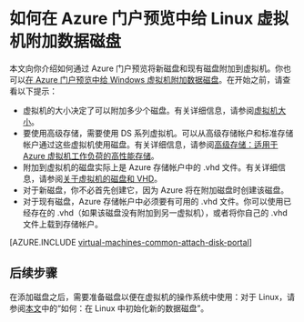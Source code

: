 <!-- Ibiza Portal: tested -->

<properties
	pageTitle="给 Linux 虚拟机附加数据磁盘 | Azure"
	description="如何使用资源管理器部署模型在 Azure 门户预览中将新磁盘或现有数据磁盘附加到 Linux VM。"
	services="virtual-machines-linux"
	documentationCenter=""
	authors="cynthn"
	manager="timlt"
	editor=""
	tags="azure-resource-manager"/>

<tags
	ms.service="virtual-machines-linux"
	ms.workload="infrastructure-services"
	ms.tgt_pltfrm="vm-linux"
	ms.devlang="na"
	ms.topic="article"
	ms.date="07/06/2016"
	wacn.date="08/23/2016"
	ms.author="cynthn"/>

# 如何在 Azure 门户预览中给 Linux 虚拟机附加数据磁盘

本文向你介绍如何通过 Azure 门户预览将新磁盘和现有磁盘附加到虚拟机。你也可以[在 Azure 门户预览中给 Windows 虚拟机附加数据磁盘](/documentation/articles/virtual-machines-windows-attach-disk-portal/)。在开始之前，请查看以下提示：

- 虚拟机的大小决定了可以附加多少个磁盘。有关详细信息，请参阅[虚拟机大小](/documentation/articles/virtual-machines-linux-sizes/)。
- 要使用高级存储，需要使用 DS 系列虚拟机。可以从高级存储帐户和标准存储帐户通过这些虚拟机使用磁盘。有关详细信息，请参阅[高级存储：适用于 Azure 虚拟机工作负荷的高性能存储](/documentation/articles/storage-premium-storage/)。
- 附加到虚拟机的磁盘实际上是 Azure 存储帐户中的 .vhd 文件。有关详细信息，请参阅[关于虚拟机的磁盘和 VHD](/documentation/articles/virtual-machines-linux-about-disks-vhds/)。
- 对于新磁盘，你不必首先创建它，因为 Azure 将在附加磁盘时创建该磁盘。
- 对于现有磁盘，Azure 存储帐户中必须要有可用的 .vhd 文件。你可以使用已经存在的 .vhd（如果该磁盘没有附加到另一虚拟机），或者将你自己的 .vhd 文件上载到存储帐户。

[AZURE.INCLUDE [virtual-machines-common-attach-disk-portal](../../includes/virtual-machines-common-attach-disk-portal.md)]

## 后续步骤

在添加磁盘之后，需要准备磁盘以便在虚拟机的操作系统中使用：对于 Linux，请参阅[本文](/documentation/articles/virtual-machines-linux-classic-attach-disk/#how-to-initialize-a-new-data-disk-in-linux)中的“如何：在 Linux 中初始化新的数据磁盘”。

<!---HONumber=Mooncake_0411_2016-->